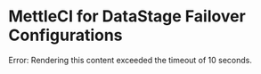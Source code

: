 # MettleCI for DataStage Failover Configurations

Error: Rendering this content exceeded the timeout of 10 seconds.
